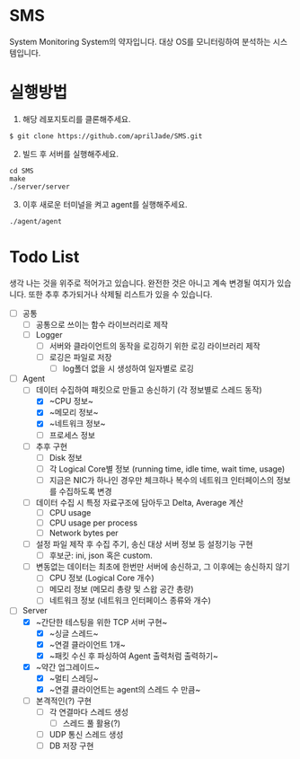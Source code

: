 # SMS
System Monitoring System의 약자입니다. 대상 OS를 모니터링하여 분석하는 시스템입니다.

# 실행방법
1. 해당 레포지토리를 클론해주세요.
 
`$ git clone https://github.com/aprilJade/SMS.git`

2. 빌드 후 서버를 실행해주세요.
```
cd SMS
make
./server/server
```
3. 이후 새로운 터미널을 켜고 agent를 실행해주세요.
```
./agent/agent
```

# Todo List
생각 나는 것을 위주로 적어가고 있습니다. 완전한 것은 아니고 계속 변경될 여지가 있습니다.
또한 추후 추가되거나 삭제될 리스트가 있을 수 있습니다.
- [ ] 공통
  - [ ] 공통으로 쓰이는 함수 라이브러리로 제작
  - [ ] Logger
    - [ ] 서버와 클라이언트의 동작을 로깅하기 위한 로깅 라이브러리 제작
    - [ ] 로깅은 파일로 저장
      - [ ] log폴더 없을 시 생성하여 일자별로 로깅    
- [ ] Agent
  - [ ] 데이터 수집하여 패킷으로 만들고 송신하기 (각 정보별로 스레드 동작)
    - [x] ~CPU 정보~
    - [x] ~메모리 정보~
    - [x] ~네트워크 정보~
    - [ ] 프로세스 정보
  - [ ] 추후 구현
    - [ ] Disk 정보
    - [ ] 각 Logical Core별 정보 (running time, idle time, wait time, usage)
    - [ ] 지금은 NIC가 하나인 경우만 체크하나 복수의 네트워크 인터페이스의 정보를 수집하도록 변경
  - [ ] 데이터 수집 시 특정 자료구조에 담아두고 Delta, Average 계산
    - [ ] CPU usage
    - [ ] CPU usage per process
    - [ ] Network bytes per
  - [ ] 설정 파일 제작 후 수집 주기, 송신 대상 서버 정보 등 설정기능 구현
    - [ ] 후보군: ini, json 혹은 custom.
  - [ ] 변동없는 데이터는 최초에 한번만 서버에 송신하고, 그 이후에는 송신하지 않기
    - [ ] CPU 정보 (Logical Core 개수)
    - [ ] 메모리 정보 (메모리 총량 및 스왑 공간 총량)
    - [ ] 네트워크 정보 (네트워크 인터페이스 종류와 개수)
- [ ] Server
  - [x] ~간단한 테스팅을 위한 TCP 서버 구현~
    - [x] ~싱글 스레드~
    - [x] ~연결 클라이언트 1개~
    - [x] ~패킷 수신 후 파싱하여 Agent 출력처럼 출력하기~
  - [x] ~약간 업그레이드~
    - [x] ~멀티 스레딩~
    - [x] ~연결 클라이언트는 agent의 스레드 수 만큼~
  - [ ] 본격적인(?) 구현
    - [ ] 각 연결마다 스레드 생성
      - [ ] 스레드 풀 활용(?)
    - [ ] UDP 통신 스레드 생성
    - [ ] DB 저장 구현   
